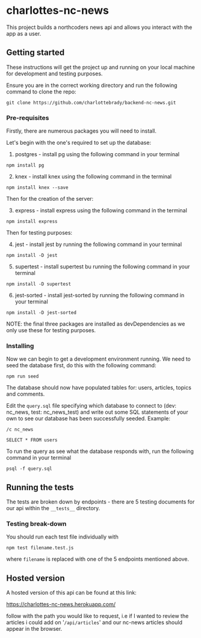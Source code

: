 # charlottes-nc-news

This project builds a northcoders news api and allows you interact with the app as a user.

## Getting started

These instructions will get the project up and running on your local machine for development and testing purposes.

Ensure you are in the correct working directory and run the following command to clone the repo:

```
git clone https://github.com/charlottebrady/backend-nc-news.git
```

### Pre-requisites

Firstly, there are numerous packages you will need to install.

Let's begin with the one's required to set up the database:

1. postgres - install pg using the following command in your terminal

```
npm install pg
```

2. knex - install knex using the following command in the terminal

```
npm install knex --save
```

Then for the creation of the server:

3. express - install express using the following command in the terminal

```
npm install express
```

Then for testing purposes:

4. jest - install jest by running the following command in your terminal

```
npm install -D jest
```

5. supertest - install supertest bu running the following command in your terminal

```
npm install -D supertest
```

6. jest-sorted - install jest-sorted by running the following command in your terminal

```
npm install -D jest-sorted
```

NOTE: the final three packages are installed as devDependencies as we only use these for testing purposes.

### Installing

Now we can begin to get a development environment running. We need to seed the database first, do this with the following command:

```
npm run seed
```

The database should now have populated tables for: users, articles, topics and comments.

Edit the `query.sql` file specifying which database to connect to (dev: nc_news, test: nc_news_test) and write out some SQL statements of your own to see our database has been successfully seeded.
Example:

```
/c nc_news

SELECT * FROM users

```

To run the query as see what the database responds with, run the following command in your terminal

```
psql -f query.sql
```

## Running the tests

The tests are broken down by endpoints - there are 5 testing documents for our api within the `__tests__` directory.

### Testing break-down

You should run each test file individually with

```
npm test filename.test.js
```

where `filename` is replaced with one of the 5 endpoints mentioned above.

## Hosted version

A hosted version of this api can be found at this link:

https://charlottes-nc-news.herokuapp.com/

follow with the path you would like to request, i.e if I wanted to review the articles i could add on '`/api/articles`' and our nc-news articles should appear in the browser.
